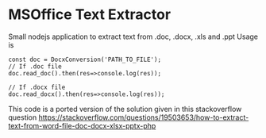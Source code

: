 # MSOffice Text Extractor
Small nodejs application to extract text from .doc, .docx, .xls and .ppt
Usage is 

```
const doc = DocxConversion('PATH_TO_FILE');
// If .doc file
doc.read_doc().then(res=>console.log(res));

// If .docx file
doc.read_docx().then(res=>console.log(res));
```

This code is a ported version of the solution given in this stackoverflow question https://stackoverflow.com/questions/19503653/how-to-extract-text-from-word-file-doc-docx-xlsx-pptx-php

